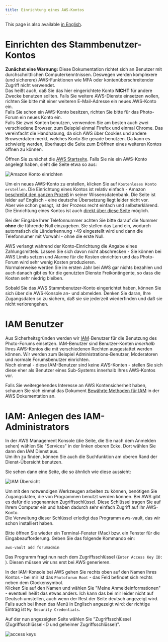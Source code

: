 ```yaml
---
title: Einrichtung eines AWS-Kontos
---
```


This page is also available [in English](../awssetup).

# Einrichten des Stammbenutzer-Kontos

**Zunächst eine Warnung:** Diese Dokumentation richtet sich an Benutzer mit
durchschnittlichen Computerkenntnissen. Deswegen werden komplexere (und sicherere)
AWS-Funktionen wie MFA oder kontenüberschreitender Zugriff nicht verwendet.   
Das heißt auch, daß Sie das hier eingerichtete Konto **NICHT** für andere
Zwecke benutzen sollten. Falls Sie weitere AWS-Dienste einsetzen wollen,
richten Sie bitte mit einer weiteren E-Mail-Adresse ein neues AWS-Konto ein.   
Falls Sie schon ein AWS-Konto besitzen, richten Sie bitte für das Photo-Forum
ein neues Konto ein.  
Falls Sie zwei Konten benutzen, verwenden Sie am besten auch zwei verschiedene Browser,
zum Beispiel einmal Firefox und einmal Chrome. Das vereinfacht die Handhabung, da sich
AWS über Cookies und andere Browserdaten merkt, welches Konto Sie gerade benutzen. Da
kann es schwierig werden, überhaupt die Seite zum Eröffnen eines weiteren Kontos
öffnen zu können.

Öffnen Sie zunächst die [AWS Startseite](https://aws.amazon.com/de/free/). Falls Sie nie
ein AWS-Konto angelegt haben, sieht die Seite etwa so aus:

![Amazon Konto einrichten](../img/Amazon-Free-Tier_de.jpg)

Um ein neues AWS-Konto zu erstellen, klicken Sie auf `Kostenloses Konto erstellen`.
Die Einrichtung eines Kontos ist relativ einfach - Amazon
[beschreibt den ganzen Prozeß](https://aws.amazon.com/premiumsupport/knowledge-center/create-and-activate-aws-account/)
in seiner Wissensdatenbank. Die Seite ist leider auf Englisch - eine deutsche Übersetzung liegt leider nicht vor.   
Aber wie schon gesagt, ist der Prozess recht einfach und selbsterklärend.   
Die Einrichtung eines Kontos ist auch
[direkt über diese Seite](https://portal.aws.amazon.com/billing/signup#/start) möglich.

Bei der Eingabe Ihrer Telefonnummer achten Sie bitte darauf die Nummer **ohne** die führende Null einzugeben.
Sie stellen das Land ein, wodurch automatisch die Länderkennung +49 eingestellt wird und dann
die Telefonnumer mit Vorwahl - ohne die erste Null.

AWS verlangt während der Konto-Einrichtung die Angabe eines Zahlungsmittels. Lassen Sie sich
davon nicht abschrecken - Sie können bei AWS Limits setzen und Alarme für die Kosten
einrichten und das Photo-Forum wird sehr wenig Kosten produzieren.  
Normalerweise werden Sie im ersten Jahr bei AWS gar nichts bezahlen und auch danach
gibt es für die genutzten Dienste Freikontingente, so dass die Kosten sehr niedrig bleiben.

Sobald Sie das AWS Stammbenutzer-Konto eingerichtet haben, können Sie sich über
die AWS-Konsole an- und abmelden. Denken Sie daran, Ihre Zugangsdaten so zu sichern, daß sie sie jederzeit
wiederfinden und daß sie nicht verlorengehen.

# IAM Benutzer

Aus Sicherheitsgründen werden wir
[IAM](https://docs.aws.amazon.com/de_de/IAM/latest/UserGuide/introduction.html)-Benutzer
für die Benutzung des Photo-Forums einsetzen. IAM-Benutzer sind Benutzer-Konten *innerhalb*
Ihres AWS-Kontos die mit verschiedenen Rechten ausgestattet werden können.  Wir werden
zum Beispiel Administrations-Benutzer, Moderatoren und normale Forumsbenutzer einrichten.  
Noch einmal - diese IAM-Benutzer sind keine AWS-Konten - stellen Sie sich diese eher
als Benutzer eines Sub-Systems innerhalb Ihres AWS-Kontos vor.

Falls Sie weitergehendes Interesse an AWS Kontensicherheit haben, schauen Sie sich einmal
das Dokument
[Bewährte Methoden für IAM](https://docs.aws.amazon.com/de_de/IAM/latest/UserGuide/best-practices.html)
in der AWS Dokumentation an.

# IAM: Anlegen des IAM-Administrators

In der AWS Management Konsole (die Seite, die Sie nach dem Anmelden sehen) wählen Sie
"Services" in der linken oberen Ecke. Dort wählen Sie dann den IAM Dienst aus.  
Um ihn zu finden, können Sie auch die Suchfunktion am oberen Rand der Dienst-Übersicht
benutzen.

Sie sehen dann eine Seite, die so ähnlich wie diese aussieht:  

![IAM Übersicht](../img/IAM_de.jpg)

Um mit den notwendigen Werkzeugen arbeiten zu können, benötigen Sie Zugangsdaten, die
von Programmen benutzt werden können. Bei AWS gibt es dafür die sogenannten Zugriffsschlüssel.
Diese Schlüssel tragen Sie auf Ihrem Computer ein und haben dadurch sehr einfach Zugriff auf Ihr
AWS-Konto.  
Die Verwaltung dieser Schlüssel erledigt das Programm aws-vault, das wir schon installiert
haben.

Bitte öffnen Sie wieder ein Terminal-Fenster (Mac) bzw. ein Fenster für die
Eingabeaufforderung. Geben Sie das folgende Kommando ein:
   ```Shell
   aws-vault add forumadmin
   ```
Das Programm fragt nun nach dem Zugriffsschlüssel (`Enter Access Key ID: `). Diesen müssen wir uns erst bei AWS generieren.

In der IAM-Konsole bei AWS gehen Sie rechts oben auf den Namen Ihres Kontos - bei mir ist
das `Photoforum Root` - das Feld befindet sich rechts neben dem Glockensymbol.  
Klicken Sie auf den Namen und wählen Sie "Meine Anmeldeinformationen" - eventuell heißt das etwas
anders. Ich kann das bei mir leider nicht auf Deutsch umstellen, auch wenn der Rest der Seite
deutsch angezeigt wird. Falls auch bei Ihnen das Menü in Englisch angezeigt wird: der
richtige Eintrag ist `My Security Credentials`.

Auf der nun angezeigten Seite wählen Sie "Zugriffsschlüssel (Zugriffsschlüssel-ID und geheimer Zugriffsschlüssel)".

![access keys](../img/accesskeys_de.jpg)
